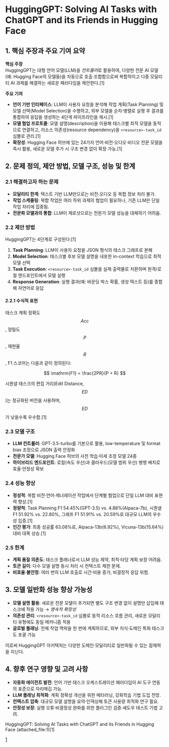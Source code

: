# HuggingGPT: Solving AI Tasks with ChatGPT and its Friends in Hugging Face

## 1. 핵심 주장과 주요 기여 요약
**핵심 주장**  
HuggingGPT는 대형 언어 모델(LLM)을 *컨트롤러*로 활용하여, 다양한 전문 AI 모델(예: Hugging Face의 모델들)을 자동으로 호출·조합함으로써 복합적이고 다중 모달리티 AI 과제를 해결하는 새로운 패러다임을 제안한다.[1]

**주요 기여**  
- **언어 기반 인터페이스**: LLM이 사용자 요청을 분석해 작업 계획(Task Planning) 및 모델 선택(Model Selection)을 수행하고, 외부 모델을 순차·병렬로 실행 후 결과를 통합하여 응답을 생성하는 4단계 파이프라인을 제시.[1]
- **모델 협업 프로토콜**: 모델 설명(description)을 이용해 태스크별 최적 모델을 동적으로 연결하고, 리소스 의존성(resource dependency)을 `<resource>-task_id` 심볼로 관리.[1]
- **확장성**: Hugging Face 허브에 있는 24가지 언어·비전·오디오·비디오 전문 모델을 즉시 활용, 새로운 모델 추가 시 구조 변경 없이 확장 가능.[1]

## 2. 문제 정의, 제안 방법, 모델 구조, 성능 및 한계

### 2.1 해결하고자 하는 문제  
- **모달리티 한계**: 텍스트 기반 LLM만으로는 비전·오디오 등 복합 정보 처리 불가.  
- **작업 스케줄링**: 복합 작업은 여러 하위 과제의 협업이 필요하나, 기존 LLM은 단일 작업 처리에 집중됨.  
- **전문화 모델과의 통합**: LLM이 제로샷으로는 전문가 모델 성능을 대체하기 어려움.

### 2.2 제안 방법  
HuggingGPT는 4단계로 구성된다:[1]
1. **Task Planning**: LLM이 사용자 요청을 JSON 형식의 태스크 그래프로 분해  
2. **Model Selection**: 태스크별 후보 모델 설명을 내포한 in-context 학습으로 최적 모델 선택  
3. **Task Execution**: `<resource>-task_id` 심볼을 실제 출력물로 치환하며 원격/로컬 엔드포인트에서 모델 실행  
4. **Response Generation**: 실행 결과(예: 바운딩 박스 확률, 생성 텍스트 등)를 종합해 자연어로 응답

#### 2.2.1 수식적 표현  
태스크 계획 정확도 $$Acc$$, 정밀도 $$P$$, 재현율 $$R$$, F1 스코어는 다음과 같이 정의된다:  

$$
\mathrm{F1} = \frac{2PR}{P + R}
$$  

시퀀셜 태스크의 편집 거리(Edit Distance, $$ED$$)는 정규화된 버전을 사용하며, $$ED$$가 낮을수록 우수함.[1]

### 2.3 모델 구조  
- **LLM 컨트롤러**: GPT-3.5-turbo를 기본으로 활용, low-temperature 및 format bias 조정으로 JSON 출력 안정화  
- **전문가 모델**: Hugging Face 허브의 사전 학습·미세 조정 모델 24종  
- **하이브리드 엔드포인트**: 로컬(속도 우선)과 클라우드(모델 범위 우선) 병행 배치로 효율·안정성 확보  

### 2.4 성능 향상  
- **정성적**: 복합 비전·언어·제너레이션 작업에서 단계별 협업으로 단일 LLM 대비 표현력 향상.[1]
- **정량적**: Task Planning F1 54.45%(GPT-3.5) vs. 4.88%(Alpaca-7b), 시퀀셜 F1 51.92% vs. 22.80%, 그래프 F1 51.91% vs. 20.59%로 대규모 LLM의 우수성 입증.[1]
- **인간 평가**: 최종 성공률 63.08%로, Alpaca-13b(6.92%), Vicuna-13b(15.64%) 대비 대폭 상승.[1]

### 2.5 한계  
- **계획 품질 의존도**: 태스크 플래너로서 LLM 성능 제약, 최적·타당 계획 보장 어려움.  
- **토큰 길이**: 다수 모델 설명 동시 처리 시 컨텍스트 제한 문제.  
- **비효율·불안정**: 여러 번의 LLM 호출로 시간·비용 증가, 비결정적 응답 위험.  

## 3. 모델 일반화 성능 향상 가능성
- **모델 설명 활용**: 새로운 전문 모델이 추가되면 별도 구조 변경 없이 설명만 삽입해 태스크에 적용 가능 → *영속적 확장성*  
- **의존성 관리**: `<resource>-task_id` 심볼로 동적 리소스 흐름 관리, 새로운 모달리티 유형에도 동일 메커니즘 적용  
- **글로벌 플래닝**: 전체 작업 맥락을 한 번에 계획하므로, 외부 지식·도메인 특화 태스크도 포괄 가능  

이로써 HuggingGPT 아키텍처는 다양한 도메인·모달리티로 일반화될 수 있는 잠재력을 지닌다.

## 4. 향후 연구 영향 및 고려 사항
- **자동화 에이전트 발전**: 언어 기반 태스크 오케스트레이션 패러다임이 AI 도구 연동의 표준으로 자리매김 가능.  
- **LLM 플래닝 최적화**: 계획 정확성 개선을 위한 메타러닝, 강화학습 기법 도입 전망.  
- **컨텍스트 압축**: 대규모 모델 설명을 요약·인덱싱해 토큰 사용량 최적화 연구 필요.  
- **안정성 보장**: 실행 오류·비결정성 완화를 위한 플러그인 검증·셰도우 테스트 기법 고려.

 HuggingGPT: Solving AI Tasks with ChatGPT and its Friends in Hugging Face (attached_file:1)[1]

[1](https://ppl-ai-file-upload.s3.amazonaws.com/web/direct-files/attachments/22370781/1f47d788-9158-41e1-bc6f-07e96fd81b2c/2303.17580v4.pdf)
